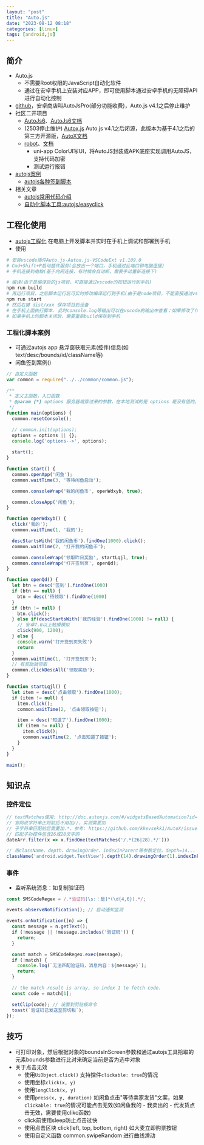 ```yaml
---
layout: "post"
title: "Auto.js"
date: "2023-08-12 08:18"
categories: [linux]
tags: [android,js]
---
```


## 简介

- Auto.js
    - 不需要Root权限的JavaScript自动化软件
    - 通过在安卓手机上安装对应APP，即可使用脚本通过安卓手机的无障碍API进行自动化控制
- [github](https://github.com/hyb1996/Auto.js)，安卓商店叫AutoJsPro(部分功能收费)，Auto.js v4.1之后停止维护
- 社区二开项目
    - [AutoJs6](https://github.com/SuperMonster003/AutoJs6)、[AutoJs6文档](https://docs.autojs6.com/)
    - (2503停止维护) [Autox.js](https://github.com/kkevsekk1/AutoX) Auto.js v4.1之后闭源，此版本为基于4.1之后的第三方开源版，[AutoX文档](http://doc.autoxjs.com/#/)
    - [robot](https://github.com/yooge/robot)、[文档](https://yooge.github.io/robot-docs)
        - uni-app ColorUI写UI，将AutoJS封装成APK底座实现调用AutoJS，支持代码加密
        - 测试运行报错
- [autojs案例](https://blog.csdn.net/snailuncle2/article/details/115278704)
    - [autojs各种签到脚本](https://github.com/bjc5233/autojs)
- 相关文章
    - [autojs常用代码介绍](https://www.jianshu.com/p/3b24656b22c9)
    - [自动化脚本工具:autojs/easyclick](https://juejin.cn/post/7286787235360931852)

## 工程化使用

- [autojs工程化](https://github.com/kkevsekk1/webpack-autojs) 在电脑上开发脚本并实时在手机上调试和部署到手机
- 使用

```bash
# 安装vscode插件Auto.js-Autox.js-VSCodeExt v1.109.0
# Cmd+Shift+P启动插件服务(会放出一个端口，手机通过此端口和电脑连接)
# 手机连接到电脑(基于内网连接，有时候会自动断，需要手动重新连接下)

# 编译(由于是编译后的js项目，可直接通过vscode的按钮运行到手机)
npm run build
# 再运行项目，之后脚本运行后可实时修改编译运行到手机(由于是node项目，不能直接通过vscode的按钮运行到手机)
npm run start
# 然后右键 dist/xxx 保存项目到设备
# 在手机上面执行脚本. 此时console.log等输出可以在vscode的输出中查看；如果修改了代码，需要重新build保存到手机
# 如果手机上的脚本关闭后，需要重新build保存到手机
```

### 工程化脚本案例

- 可通过autojs app 悬浮窗获取元素(控件)信息(如text/desc/bounds/id/className等)
- 闲鱼签到案例()

```js
// 自定义函数
var common = require("../../common/common.js");

/**
 * 定义主函数，入口函数
 * @param {*} options 服务器端穿过来的参数，在本地测试的是 options 是没有值的。
 */
function main(options) {
  common.resetConsole();

  // common.init(options);
  options = options || {};
  console.log('options-->', options);
  
  start();
}

function start() {
  common.openApp('闲鱼');
  common.waitTime(3, '等待闲鱼启动');

  common.consoleWrap('我的闲鱼币', openWdxyb, true);

  common.closeApp('闲鱼');
}

function openWdxyb() {
  click('我的');
  common.waitTime(1, '我的');

  descStartsWith('我的闲鱼币').findOne(1000).click();
  common.waitTime(2, '打开我的闲鱼币');

  common.consoleWrap('领取昨日奖励', startLqjl, true);
  common.consoleWrap('打开签到页', openQd);
}

function openQd() {
  let btn = desc('签到').findOne(1000)
  if (btn == null) {
    btn = desc('待领取').findOne(1000)
  }
  if (btn != null) {
    btn.click();
  } else if(descStartsWith('我的经验').findOne(1000) != null) {
    // 安卓7.0以上触摸模拟
    click(900, 1200);
  } else {
    console.warn('打开签到页失败')
    return
  }
  common.waitTime(1, '打开签到页');
  // 有奖励就领取
  common.clickDescAll('领取奖励');
}

function startLqjl() {
  let item = desc('点击领取').findOne(1000);
  if (item != null) {
    item.click();
    common.waitTime(2, '点击领取按钮');

    item = desc('知道了').findOne(1000);
    if (item != null) {
      item.click();
      common.waitTime(2, '点击知道了按钮');
    }
  }
}

main();
```

## 知识点

### 控件定位

```js
// textMatches使用: http://doc.autoxjs.com/#/widgetsBasedAutomation?id=uiselectortextmatchesreg
// 官网说字符串正则前后不用加//，实测需要加
// 子字符串匹配前后需要加.*，参考: https://github.com/kkevsekk1/AutoX/issues/430
// 匹配子孙控件包含26或28文字的
dateArr.filter(x => x.findOne(textMatches('/.*(26|28).*/')))

// 用className、depth、drawingOrder、indexInParent等参数定位。depth=14...
className('android.widget.TextView').depth(14).drawingOrder(1).indexInParent(0).id('tv_left_main_text').findOnce()
```

### 事件

- 监听系统消息：如复制验证码

```js
const SMSCodeRegex = /.*验证码[\s:：是]*(\d{4,6}).*/;

events.observeNotification(); // 启动通知监测

events.onNotification((n) => {
  const message = n.getText();
  if (!message || !message.includes('验证码')) {
    return;
  }

  const match = SMSCodeRegex.exec(message);
  if (!match) {
    console.log(`无法匹配验证码，消息内容：${message}`);
    return;
  }

  // the match result is array, so index 1 to fetch code.
  const code = match[1];

  setClip(code); // 设置到剪贴板命令
  toast(`验证码已发送至剪切板`);
});
```

## 技巧

- 可打印对象，然后根据对象的boundsInScreen参数和通过autojs工具拾取的元素bounds参数进行比对来确定当前是否为选中对象
- 关于点击无效
    - 使用`UiObject.click()` 支持控件`clickable: true`的情况
    - 使用坐标`click(x, y)`
    - 使用`longClick(x, y)`
    - 使用`press(x, y, duration)` 如闲鱼点击"等待卖家发货"文案，如果`clickable: true`的情况可能点击无效(如闲鱼我的 - 我卖出的 - 代发货点击无效，需要使用clikc函数)
    - click前使用sleep防止点击过快
    - 使用点击区块 click(left, top, bottom, right) 如大麦立即购票按钮
    - 使用自定义函数 common.swipeRandom 进行曲线滑动

